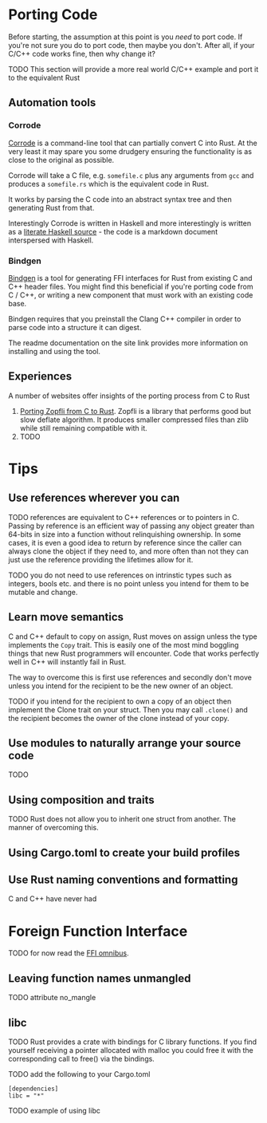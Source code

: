 # Porting Code

Before starting, the assumption at this point is you *need* to port code. If you're not sure you do to port code, then maybe you don't. After all, if your C/C++ code works fine, then why change it?

TODO This section will provide a more real world C/C++ example and port it to the equivalent Rust

## Automation tools

### Corrode

[Corrode](https://github.com/jameysharp/corrode) is a command-line tool that can partially convert C into Rust. At the very least it may spare you some drudgery ensuring the functionality is as close to the original as possible.

Corrode will take a C file, e.g. `somefile.c` plus any arguments from `gcc` and produces a `somefile.rs` which is the equivalent code in Rust. 

It works by parsing the C code into an abstract syntax tree and then generating Rust from that.

Interestingly Corrode is written in Haskell and more interestingly is written as a [literate Haskell source](https://github.com/jameysharp/corrode/blob/master/src/Language/Rust/Corrode/C.md) - the code is a markdown document interspersed with Haskell.

### Bindgen

[Bindgen](https://github.com/servo/rust-bindgen) is a tool for generating FFI interfaces for Rust from existing C and C++ header files. You might find this beneficial if you're porting code from C / C++, or writing a new component that must work with an existing code base.

Bindgen requires that you preinstall the Clang C++ compiler in order to parse code into a structure it can digest. 

The readme documentation on the site link provides more information on installing and using the tool.

## Experiences

A number of websites offer insights of the porting process from C to Rust

1. [Porting Zopfli from C to Rust](https://github.com/carols10cents/rust-out-your-c-talk). Zopfli is a library that performs good but slow deflate algorithm. It produces smaller compressed files than zlib while still remaining compatible with it. 
2. TODO

# Tips

## Use references wherever you can

TODO references are equivalent to C++ references or to pointers in C. Passing by reference is an efficient way of passing any object greater than 64-bits in size into a function without relinquishing ownership. In some cases, it is even a good idea to return by reference since the caller can always clone the object if they need to, and more often than not they can just use the reference providing the lifetimes allow for it.

TODO you do not need to use references on intrinstic types such as integers, bools etc. and there is no point unless you intend for them to be mutable and change. 

## Learn move semantics

C and C++ default to copy on assign, Rust moves on assign unless the type implements the `Copy` trait. This is easily one of the most mind boggling things that new Rust programmers will encounter. Code that works perfectly well in C++ will instantly fail in Rust. 

The way to overcome this is first use references and secondly don't move unless you intend for the recipient to be the new owner of an object.

TODO if you intend for the recipient to own a copy of an object then implement the Clone trait on your struct. Then you may call `.clone()` and the recipient becomes the owner of the clone instead of your copy.

## Use modules to naturally arrange your source code

TODO

## Using composition and traits

TODO Rust does not allow you to inherit one struct from another. The manner of overcoming this.

## Using Cargo.toml to create your build profiles

## Use Rust naming conventions and formatting

C and C++ have never had 

# Foreign Function Interface

TODO for now read the [FFI omnibus](http://jakegoulding.com/rust-ffi-omnibus/).

## Leaving function names unmangled

TODO attribute no_mangle

## libc

TODO Rust provides a crate with bindings for C library functions. If you find yourself receiving a pointer allocated with malloc you could free it with the corresponding call to free() via the bindings.

TODO add the following to your Cargo.toml

```
[dependencies]
libc = "*"
```

TODO example of using libc